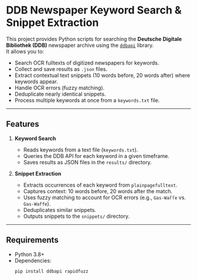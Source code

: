 # DDB Newspaper Keyword Search & Snippet Extraction

This project provides Python scripts for searching the **Deutsche Digitale Bibliothek (DDB)** newspaper archive using the [`ddbapi`](https://pypi.org/project/ddbapi/) library.  
It allows you to:

- Search OCR fulltexts of digitized newspapers for keywords.
- Collect and save results as `.json` files.
- Extract contextual text snippets (10 words before, 20 words after) where keywords appear.
- Handle OCR errors (fuzzy matching).
- Deduplicate nearly identical snippets.
- Process multiple keywords at once from a `keywords.txt` file.

---

## Features

1. **Keyword Search**
   - Reads keywords from a text file (`keywords.txt`).
   - Queries the DDB API for each keyword in a given timeframe.
   - Saves results as JSON files in the `results/` directory.

2. **Snippet Extraction**
   - Extracts occurrences of each keyword from `plainpagefulltext`.
   - Captures context: 10 words before, 20 words after the match.
   - Uses fuzzy matching to account for OCR errors (e.g., `Gas-Waſſe` vs. `Gas-Waffe`).
   - Deduplicates similar snippets.
   - Outputs snippets to the `snippets/` directory.

---

## Requirements

- Python 3.8+
- Dependencies:
  ```bash
  pip install ddbapi rapidfuzz
